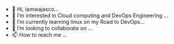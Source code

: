 - 👋 Hi, iamwajasco...
- 👀 I’m interested in Cloud computing and DevOps Engineering ...
- 🌱 I’m currently learning linux on my Road to DevOps...
- 💞️ I’m looking to collaborate on ...
- 📫 How to reach me ...

<!---
wahabajasco/wahabajasco is a ✨ special ✨ repository because its `README.md` (this file) appears on your GitHub profile.
You can click the Preview link to take a look at your changes.
--->
